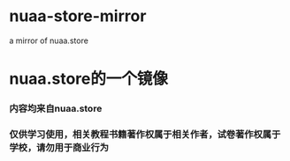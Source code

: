 # nuaa-store-mirror
a mirror of nuaa.store

# nuaa.store的一个镜像
### 内容均来自nuaa.store
### 仅供学习使用，相关教程书籍著作权属于相关作者，试卷著作权属于学校，请勿用于商业行为
